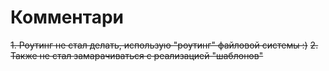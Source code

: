 
# Комментари

~~1. Роутинг не стал делать, использую "роутинг" файловой системы :)~~
~~2. Также не стал замарачиваться с реализацией "шаблонов"~~
